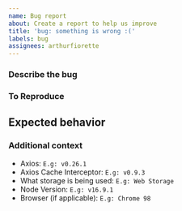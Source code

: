```yaml
---
name: Bug report
about: Create a report to help us improve
title: 'bug: something is wrong :('
labels: bug
assignees: arthurfiorette
---
```


<!--
README

Make sure to enable development mode before creating a issue,
as it can print out the reason for a specific behavior.

https://axios-cache-interceptor.js.org/#/pages/development-mode
-->

### Describe the bug

<!--
A clear and concise description of what the bug is.
-->

### To Reproduce

<!--
Provide a clear and concise description of how to reproduce the bug.
It can be in form of a unit test, a snippet of code, a sequence of
steps or a minimum reproduction repository.

https://minimum-reproduction.wtf/
-->

## Expected behavior

<!--
A clear and concise description of what you expected to happen.
-->

### Additional context

- Axios: `E.g: v0.26.1`
- Axios Cache Interceptor: `E.g: v0.9.3`
- What storage is being used: `E.g: Web Storage`
- Node Version: `E.g: v16.9.1`
- Browser (if applicable): `E.g: Chrome 98`

<!--
Add any other context about the problem here.
-->
